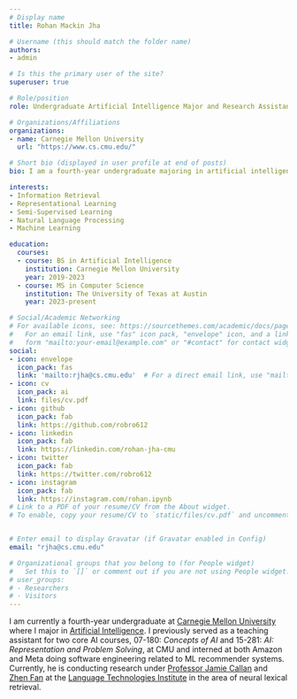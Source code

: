 ```yaml
---
# Display name
title: Rohan Mackin Jha

# Username (this should match the folder name)
authors:
- admin

# Is this the primary user of the site?
superuser: true

# Role/position
role: Undergraduate Artificial Intelligence Major and Research Assistant

# Organizations/Affiliations
organizations:
- name: Carnegie Mellon University
  url: "https://www.cs.cmu.edu/"

# Short bio (displayed in user profile at end of posts)
bio: I am a fourth-year undergraduate majoring in artificial intelligence at Carnegie Mellon University. I am currently applying to graduate programs for entrance in the Fall of 2023.

interests:
- Information Retrieval
- Representational Learning
- Semi-Supervised Learning
- Natural Language Processing
- Machine Learning

education:
  courses:
  - course: BS in Artificial Intelligence
    institution: Carnegie Mellon University
    year: 2019-2023
  - course: MS in Computer Science
    institution: The University of Texas at Austin
    year: 2023-present

# Social/Academic Networking
# For available icons, see: https://sourcethemes.com/academic/docs/page-builder/#icons
#   For an email link, use "fas" icon pack, "envelope" icon, and a link in the
#   form "mailto:your-email@example.com" or "#contact" for contact widget.
social:
- icon: envelope
  icon_pack: fas
  link: 'mailto:rjha@cs.cmu.edu'  # For a direct email link, use "mailto:test@example.org".
- icon: cv
  icon_pack: ai
  link: files/cv.pdf
- icon: github
  icon_pack: fab
  link: https://github.com/robro612
- icon: linkedin
  icon_pack: fab
  link: https://linkedin.com/rohan-jha-cmu
- icon: twitter
  icon_pack: fab
  link: https://twitter.com/robro612
- icon: instagram
  icon_pack: fab
  link: https://instagram.com/rohan.ipynb
# Link to a PDF of your resume/CV from the About widget.
# To enable, copy your resume/CV to `static/files/cv.pdf` and uncomment the lines below.


# Enter email to display Gravatar (if Gravatar enabled in Config)
email: "rjha@cs.cmu.edu"

# Organizational groups that you belong to (for People widget)
#   Set this to `[]` or comment out if you are not using People widget.
# user_groups:
# - Researchers
# - Visitors
---
```


I am currently a fourth-year undergraduate at [Carnegie Mellon University](https://www.cs.cmu.edu) where I major in [Artificial Intelligence](https://www.cs.cmu.edu/bs-in-artificial-intelligence/). I previously served as a teaching assistant for two core AI courses, 07-180: *Concepts of AI* and 15-281: *AI: Representation and Problem Solving*, at CMU and interned at both Amazon and Meta doing software engineering related to ML recommender systems. Currently, he is conducting research under [Professor Jamie Callan](https://www.cs.cmu.edu/~callan/) and [Zhen Fan](https://alchemist75.github.io/) at the [Language Technologies Institute](https://lti.cs.cmu.edu/) in the area of neural lexical retrieval.

